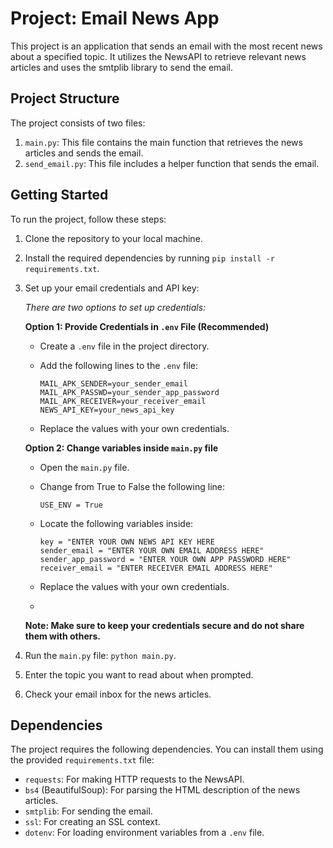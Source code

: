 # Project: Email News App

This project is an application that sends an email with the most recent news about a specified topic. It utilizes the NewsAPI to retrieve relevant news articles and uses the smtplib library to send the email.

## Project Structure

The project consists of two files:

1. `main.py`: This file contains the main function that retrieves the news articles and sends the email.
2. `send_email.py`: This file includes a helper function that sends the email.

## Getting Started

To run the project, follow these steps:

1. Clone the repository to your local machine.
2. Install the required dependencies by running `pip install -r requirements.txt`.
3. Set up your email credentials and API key:

   *There are two options to set up credentials:*

   **Option 1: Provide Credentials in `.env` File (Recommended)**

   - Create a `.env` file in the project directory.
   - Add the following lines to the `.env` file:

     ```
     MAIL_APK_SENDER=your_sender_email 
     MAIL_APK_PASSWD=your_sender_app_password 
     MAIL_APK_RECEIVER=your_receiver_email 
     NEWS_API_KEY=your_news_api_key
     ```
   - Replace the values with your own credentials.
   
   **Option 2: Change variables inside `main.py` file**

   - Open the `main.py` file.
   - Change from True to False the following line:
     ```
     USE_ENV = True
     ```
   - Locate the following variables inside:

     ```
     key = "ENTER YOUR OWN NEWS API KEY HERE
     sender_email = "ENTER YOUR OWN EMAIL ADDRESS HERE"
     sender_app_password = "ENTER YOUR OWN APP PASSWORD HERE"
     receiver_email = "ENTER RECEIVER EMAIL ADDRESS HERE"
     ```
   - Replace the values with your own credentials.
   - 

   <b>Note: Make sure to keep your credentials secure and do not share them with others.</b>
4. Run the `main.py` file: `python main.py`.
5. Enter the topic you want to read about when prompted.
6. Check your email inbox for the news articles.

## Dependencies

The project requires the following dependencies. You can install them using the provided `requirements.txt` file:

- `requests`: For making HTTP requests to the NewsAPI.
- `bs4` (BeautifulSoup): For parsing the HTML description of the news articles.
- `smtplib`: For sending the email.
- `ssl`: For creating an SSL context.
- `dotenv`: For loading environment variables from a `.env` file.
